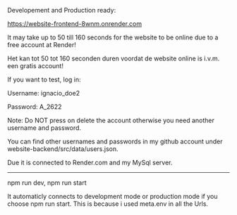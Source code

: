 Developement and Production ready: 

https://website-frontend-8wnm.onrender.com

It may take up to 50 till 160 seconds for the website to be online due to a free account at Render!

Het kan tot 50 tot 160 seconden duren voordat de website online is i.v.m. een gratis account!

If you want to test, log in: 

Username:       ignacio_doe2

Password:       A_2622

Note: Do NOT press on delete the account otherwise you need another  username and password. 

You can find other usernames and passwords in my github account under website-backend/src/data/users.json.

Due it is connected to Render.com and my MySql server.

---------------------------------
npm run dev, 
npm run start

It automaticly connects to development
mode or production mode if you choose 
npm run start. This is because i used
meta.env in all the Urls. 
